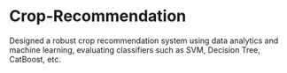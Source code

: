 # Crop-Recommendation
Designed a robust crop recommendation system using data analytics and machine learning, evaluating classifiers such as SVM, Decision Tree, CatBoost, etc.
